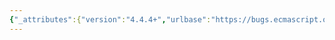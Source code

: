 ```yaml
---
{"_attributes":{"version":"4.4.4+","urlbase":"https://bugs.ecmascript.org/","maintainer":"dherman@mozilla.com"},"bug":{"bug_id":371,"creation_ts":"2012-06-03 11:39:00 -0700","short_desc":"\"Semantics\" -> \"Runtime Semantics: Evaluation\"","delta_ts":"2012-06-16 09:38:23 -0700","product":"Draft for 6th Edition","component":"editorial issue","version":"Rev 7: May 4, 2012 Draft","rep_platform":"All","op_sys":"All","bug_status":"RESOLVED","resolution":"FIXED","priority":"Normal","bug_severity":"minor","everconfirmed":true,"reporter":{"uid":"jmdyck","name":"Michael Dyck"},"assigned_to":{"uid":"allen","name":"Allen Wirfs-Brock"},"long_desc":[{"commentid":962,"comment_count":0,"who":{"uid":"jmdyck","name":"Michael Dyck"},"bug_when":"2012-06-03 11:39:19 -0700","thetext":"It looks like all remaining occurrences of the header \"Semantics\"\ncould be changed to \"Runtime Semantics: Evaluation\" for consistency.\n\n(In 12.15 \"The debugger statement\", which currently has one of each,\nyou could merge the two sections, or just delete the first,\nas it seems fairly redundant given the second.)"},{"commentid":1007,"comment_count":1,"who":{"uid":"allen","name":"Allen Wirfs-Brock"},"bug_when":"2012-06-16 09:38:23 -0700","thetext":"fixed in \"Rev 8\", June 12,2012 draft"}]}}
---
```

